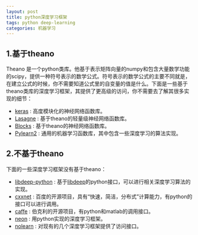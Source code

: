 ```yaml
---
layout: post
title: python深度学习框架
tags: python deep-learning
categories: 机器学习
---
```


## 1.基于theano
Theano 是一个python类库。他基于表示矩阵向量的numpy和包含大量数学功能的scipy，提供一种符号表示的数学公式。符号表示的数学公式的主要不同就是， 在建立公式的时候，你不需要知道公式里的自变量的值是什么。下面是一些基于theano类库的深度学习框架，其提供了更高级的访问，你不需要去了解其很多实现的细节：

* [keras](http://keras.io/) : 高度模块化的神经网络函数库。
* [Lasagne](https://github.com/Lasagne/Lasagne) : 基于theano的轻量级神经网络函数库。
* [Blocks](https://github.com/mila-udem/blocks) : 基于theano的神经网络函数库。
* [Pylearn2](https://github.com/lisa-lab/pylearn2) : 通用的机器学习函数库，其中包含一些深度学习的算法实现。

## 2.不基于theano
下面的一些深度学习框架没有基于theano：

* [libdeep-python](https://github.com/bashrc/libdeep-python) : 基于[libdeep](https://github.com/bashrc/libdeep)的python接口，可以进行相关深度学习算法的实现。
* [cxxnet](https://github.com/dmlc/cxxnet) : 百度的开源项目，具有“快速，简洁，分布式”计算能力，有python的接口可以进行调用。
* [caffe](http://caffe.berkeleyvision.org/) : 伯克利的开源项目，有python和matlab的调用接口。
* [neon](https://github.com/NervanaSystems/neon) : 用python实现的深度学习框架。
* [nolearn](https://github.com/dnouri/nolearn) : 对现有的几个深度学习框架提供了访问接口。


